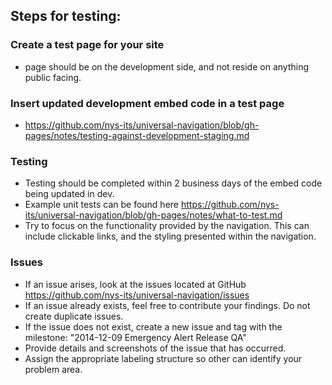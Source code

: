 ## Steps for testing: 
### Create a test page for your site 
  - page should be on the development side, and not reside on anything public facing. 
 
### Insert updated development embed code in a test page 
  - https://github.com/nys-its/universal-navigation/blob/gh-pages/notes/testing-against-development-staging.md 
 
### Testing 
  - Testing should be completed within 2 business days of the embed code being updated in dev. 
  - Example unit tests can be found here https://github.com/nys-its/universal-navigation/blob/gh-pages/notes/what-to-test.md 
  - Try to focus on the functionality provided by the navigation.  This can include clickable links, and the styling presented within the navigation. 
 
###  Issues 
  - If an issue arises, look at the issues located at GitHub https://github.com/nys-its/universal-navigation/issues  
  - If an issue already exists, feel free to contribute your findings.  Do not create duplicate issues. 
  - If the issue does not exist, create a new issue and tag with the milestone: "2014-12-09 Emergency Alert Release QA"
  - Provide details and screenshots of the issue that has occurred. 
  - Assign the appropriate labeling structure so other can identify your problem area. 
